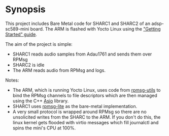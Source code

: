 # Synopsis #

This project includes Bare Metal code for SHARC1 and SHARC2 of an adsp-sc589-mini board.
The ARM is flashed with Yocto Linux using the ["Getting Started" guide](https://github.com/analogdevicesinc/lnxdsp-adi-meta/wiki/Getting-Started-with-ADSP%E2%80%90SC589%E2%80%90MINI-(Linux-for-ADSP%E2%80%90SC5xx-Processors-3.1.1)).

The aim of the project is simple:
* SHARC1 reads audio samples from Adau1761 and sends them over RPMsg
* SHARC2 is idle 
* The ARM reads audio from RPMsg and logs.

Notes:
* The ARM, which is running Yocto Linux, uses code from [rpmsg-utils](https://github.com/analogdevicesinc/rpmsg-utils/blob/develop/yocto-3.1.0/rpmsg-bind-chardev.c) to bind the RPMsg channels to file descriptors which are then managed using the C++ [Asio](https://www.boost.org/doc/libs/1_85_0/doc/html/boost_asio.html) library.
* SHARC1 uses [rpmsg-lite](https://github.com/analogdevicesinc/rpmsg-lite) as the bare-metal implementation.
* A very small protocol is wrapped around RPMsg so there are no unsolicited writes from the SHARC to the ARM. If you don't do this, the linux kernel gets flooded with virtio messages which fill journalctl and spins the mini's CPU at 100%.
